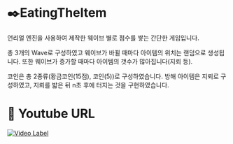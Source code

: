 # ✒️EatingTheItem

언리얼 엔진을 사용하여 제작한 웨이브 별로 점수를 쌓는 간단한 게임입니다.

총 3개의 Wave로 구성하였고 웨이브가 바뀔 때마다 아이템의 위치는 랜덤으로 생성됩니다.
또한 웨이브가 증가할 때마다 아이템의 갯수가 많아집니다(지뢰 등).

코인은 총 2종류(황금코인(15점), 코인(5))로 구성하였습니다.
방해 아이템은 지뢰로 구성하였고, 지뢰를 밟은 뒤 n초 후에 터지는 것을 구현하였습니다.
#
#

# 🔗 Youtube URL
[![Video Label](http://img.youtube.com/vi/hq2zy3_4oKw/0.jpg)](https://youtu.be/hq2zy3_4oKw)

